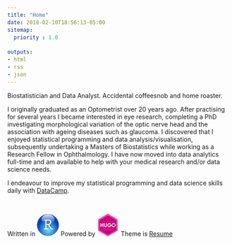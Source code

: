 ```yaml
---
title: "Home"
date: 2018-02-10T18:56:13-05:00
sitemap:
  priority : 1.0

outputs:
- html
- rss
- json
---
```

<p>Biostatistician and Data Analyst. Accidental coffeesnob and home roaster.</p>
<p>I originally graduated as an Optometrist over 20 years ago. After practising for several years I became interested in eye research, completing a PhD investigating morphological variation of the optic nerve head and the association with ageing diseases such as glaucoma. I discovered that I enjoyed statistical programming and data analysis/visualisation, subsequently undertaking a Masters of Biostatistics while working as a Research Fellow in Ophthalmology. I have now moved into data analytics full-time and am available to help with your medical research and/or data science needs.</p>
<p>I endeavour to improve my statistical programming and data science skills daily with <a href="https://www.datacamp.com/">DataCamp</a>.</p>

<p> &nbsp; </p>

Written in <a href="https://www.rstudio.com/"><img src="rstudio.png"></a> Powered by <a href="https://gohugo.io"><img src="hugo.jpg"></a> Theme is <a href="https://themes.gohugo.io/hugo-resume/">Resume</a>

<p> &nbsp; </p>
